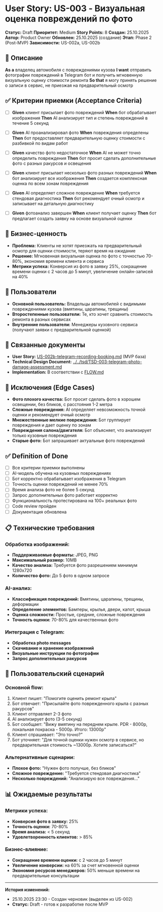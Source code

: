 # User Story: US-003 - Визуальная оценка повреждений по фото

**Статус:** Draft
**Приоритет:** Medium
**Story Points:** 8
**Создан:** 25.10.2025
**Автор:** Product Owner
**Обновлен:** 25.10.2025 (создание)
**Этап:** Phase 2 (Post-MVP)
**Зависимости:** US-002a, US-002b

## 📝 Описание

**As a** владелец автомобиля с повреждениями кузова
**I want** отправить фотографии повреждений в Telegram бот и получить мгновенную визуальную оценку стоимости ремонта
**So that** я могу принять решение о записи в сервис, не приезжая на предварительный осмотр

## ✅ Критерии приемки (Acceptance Criteria)

- [ ] **Given** клиент присылает фото повреждений **When** бот обрабатывает изображения **Then** AI анализирует тип и степень повреждений в течение 5 секунд

- [ ] **Given** AI проанализировал фото **When** повреждения определены **Then** бот предоставляет предварительную оценку стоимости с разбивкой по видам работ

- [ ] **Given** качество фото недостаточное **When** AI не может точно определить повреждения **Then** бот просит сделать дополнительные фото с разных ракурсов и освещения

- [ ] **Given** клиент присылает несколько фото разных повреждений **When** бот анализирует все изображения **Then** создается комплексная оценка по всем зонам повреждения

- [ ] **Given** AI определяет сложное повреждение **When** требуется стендовая диагностика **Then** бот рекомендует очный осмотр и записывает на детальную диагностику

- [ ] **Given** фотоанализ завершен **When** клиент получает оценку **Then** бот предлагает создать заявку на основе визуальной оценки

## 🎯 Бизнес-ценность

- **Проблема:** Клиенты не хотят приезжать на предварительный осмотр для оценки стоимости, теряют время на ожидание
- **Решение:** Мгновенная визуальная оценка по фото с точностью 70-80%, экономия времени клиента и сервиса
- **Метрики успеха:** Конверсия из фото в заявку 25%, сокращение времени оценки с 2 часов до 5 минут, увеличение онлайн-записей на 40%

## 👥 Пользователи

- **Основной пользователь:** Владельцы автомобилей с видимыми повреждениями кузова (вмятины, царапины, трещины)
- **Второстепенные пользователи:** Те, кто хочет сравнить стоимость ремонта в разных сервисах
- **Внутренние пользователи:** Менеджеры кузовного сервиса (получают заявки с предварительной оценкой)

## 🔗 Связанные документы

- **User Story:** [US-002b-telegram-recording-booking.md](US-002b-telegram-recording-booking.md) (MVP база)
- **Technical Design Document:** [../../tsd/TSD-003-telegram-photo-damage-assessment.md](../../tsd/TSD-003-telegram-photo-damage-assessment.md)
- **Implementation:** В соответствии с [FLOW.md](../../FLOW.md)

## 🚫 Исключения (Edge Cases)

- **Фото плохого качества:** Бот просит сделать фото в хорошем освещении, без бликов, с расстояния 1-2 метра
- **Сложные повреждения:** AI определяет невозможность точной оценки и рекомендует очный осмотр
- **Множественные мелкие повреждения:** Бот группирует повреждения и дает оценку по зонам
- **Повреждения салона/двигателя:** Бот объясняет, что анализирует только кузовные повреждения
- **Старые фото:** Бот запрашивает актуальные фото повреждений

## ✅ Definition of Done

- [ ] Все критерии приемки выполнены
- [ ] AI-модель обучена на кузовных повреждениях
- [ ] Бот корректно обрабатывает изображения в Telegram
- [ ] Точность оценки повреждений не менее 70%
- [ ] Время анализа фото не более 5 секунд
- [ ] Запрос дополнительных фото работает корректно
- [ ] Функциональность протестирована на 100+ реальных фото
- [ ] Code review пройден
- [ ] Документация обновлена

## 📋 Технические требования

### Обработка изображений:
- **Поддерживаемые форматы:** JPEG, PNG
- **Максимальный размер:** 10MB
- **Качество анализа:** Требуется фото разрешением минимум 1280x720
- **Количество фото:** До 5 фото в одном запросе

### AI-анализ:
- **Классификация повреждений:** Вмятины, царапины, трещины, деформации
- **Определение элементов:** Бамперы, крылья, двери, капот, крыша
- **Оценка сложности:** Простые, средние, сложные повреждения
- **Точность оценки:** 70-80% для качественных фото

### Интеграция с Telegram:
- **Обработка photo messages**
- **Скачивание и хранение изображений**
- **Визуальные инструкции по фотографии**
- **Запрос дополнительных ракурсов**

## 🔄 Пользовательский сценарий

### Основной flow:
1. Клиент пишет: "Помогите оценить ремонт крыла"
2. Бот отвечает: "Присылайте фото поврежденного крыла с разных ракурсов"
3. Клиент отправляет 2-3 фото
4. AI анализирует фото (3-5 секунд)
5. Бот сообщает: "Вижу вмятину на переднем крыле. PDR - 8000р, локальная покраска - 5000р. Итого: 13000р"
6. Клиент спрашивает: "Это точно?"
7. Бот уточняет: "Для точной оценки нужен осмотр в сервисе, но предварительная стоимость ~13000р. Хотите записаться?"

### Альтернативные сценарии:
- **Плохое фото:** "Нужен фото получше, без бликов"
- **Сложное повреждение:** "Требуется стендовая диагностика"
- **Несколько повреждений:** "Анализирую все повреждения..."

## 📊 Ожидаемые результаты

### Метрики успеха:
- **Конверсия фото в заявку:** 25%
- **Точность оценки:** 70-80%
- **Время анализа:** < 5 секунд
- **Удовлетворенность клиентов:** > 85%

### Бизнес-влияние:
- **Сокращение времени оценки:** с 2 часов до 5 минут
- **Увеличение конверсии:** на 60% за счет мгновенной оценки
- **Экономия ресурсов менеджеров:** 50% меньше времени на предварительные консультации

---

**История изменений:**
- 25.10.2025 23:30 - Создан черновик (выделен из US-002)
- **Статус:** Draft - готов к разработке после MVP